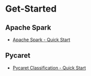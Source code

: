 # Get-Started

## Apache Spark

* [Apache Spark - Quick Start](https://github.com/hansung-dev/Get-Started/blob/main/spark/Apache%20Spark%20-%20Quick%20Start.md)

## Pycaret

* [Pycaret Classification - Quick Start](https://github.com/hansung-dev/Get-Started/blob/main/Pycaret/Pycaret%20Classification%20-%20Quick%20Start.md)